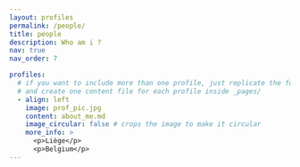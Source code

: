 ```yaml
---
layout: profiles
permalink: /people/
title: people
description: Who am i ?
nav: true
nav_order: 7

profiles:
  # if you want to include more than one profile, just replicate the following block
  # and create one content file for each profile inside _pages/
  - align: left
    image: prof_pic.jpg
    content: about_me.md
    image_circular: false # crops the image to make it circular
    more_info: >
      <p>Liège</p>
      <p>Belgium</p>
---
```

